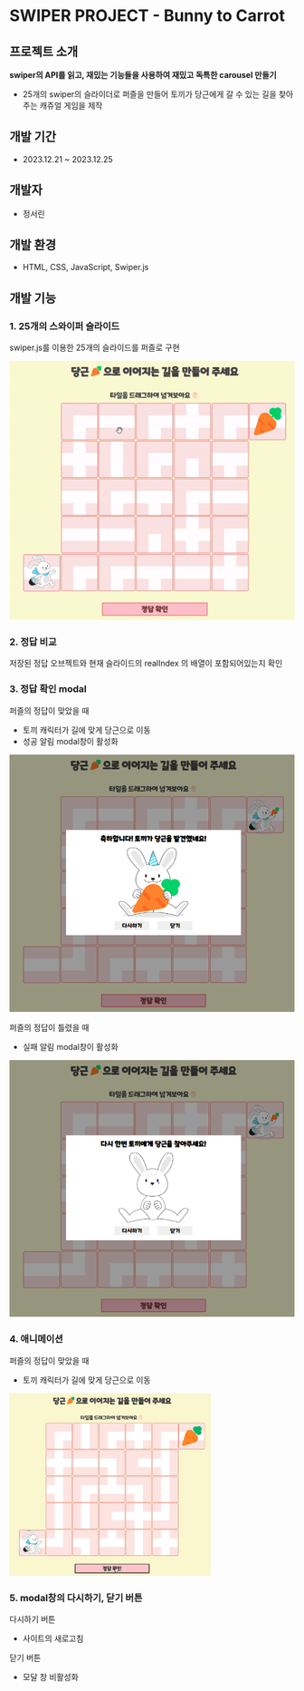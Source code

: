 # SWIPER PROJECT - Bunny to Carrot

## 프로젝트 소개

**swiper의 API를 읽고, 재밌는 기능들을 사용하여 재밌고 독특한 carousel 만들기**

- 25개의 swiper의 슬라이더로 퍼즐을 만들어 토끼가 당근에게 갈 수 있는 길을 찾아주는 캐쥬얼 게임을 제작

## 개발 기간

- 2023.12.21 ~ 2023.12.25

## 개발자

- 정서린

## 개발 환경

- HTML, CSS, JavaScript, Swiper.js

## 개발 기능

### 1. 25개의 스와이퍼 슬라이드

swiper.js를 이용한 25개의 슬라이드를 퍼즐로 구현

<img src="./assets/readme/flip.gif" alt="슬라이드">

### 2. 정답 비교

저장된 정답 오브젝트와 현재 슬라이드의 realIndex 의 배열이 포함되어있는지 확인

### 3. 정답 확인 modal

퍼즐의 정답이 맞았을 때

- 토끼 캐릭터가 길에 맞게 당근으로 이동
- 성공 알림 modal창이 활성화

<img src="./assets/readme/successModal.png" alt="성공 했을 때 모달창">

퍼즐의 정답이 틀렸을 때

- 실패 알림 modal창이 활성화

<img src="./assets/readme/failModal.png" alt="실패 했을 때 모달창">

### 4. 애니메이션

퍼즐의 정답이 맞았을 때

- 토끼 캐릭터가 길에 맞게 당근으로 이동

<img src="./assets/readme/animation.gif" alt="토끼가_움직이는_애니메이션">

### 5. modal창의 다시하기, 닫기 버튼

다시하기 버튼

- 사이트의 새로고침

닫기 버튼

- 모달 창 비활성화
